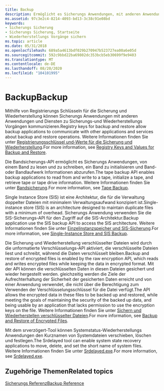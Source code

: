 ```yaml
---
title: Backup
description: Ermöglicht es Sicherungs Anwendungen, mit anderen Anwendungen und Diensten über Sicherungs-und Wiederherstellungs Vorgänge zu kommunizieren. Ausführen der Bandsicherung, Initialisieren des Bands und Abrufen von Informationen zum Bandlaufwerk. Warten Sie doppelte Dateien mit Single Instance Store (SIS).
ms.assetid: 97c3e2c4-8214-4093-bd13-3c38c91e08bd
keywords:
- Sicherungs Sicherung
- Sicherungs Sicherung, Startseite
- Wiederherstellungs Vorgänge sichern
ms.topic: article
ms.date: 05/31/2018
ms.openlocfilehash: 689a5a4613bdf029b270947b523727ea00a6e05d
ms.sourcegitcommit: 592c9bbd22ba69802dc353bcb5eb30699f9e9403
ms.translationtype: MT
ms.contentlocale: de-DE
ms.lasthandoff: 08/20/2020
ms.locfileid: "104101995"
---
```

# <a name="backup"></a><span data-ttu-id="748b8-108">Backup</span><span class="sxs-lookup"><span data-stu-id="748b8-108">Backup</span></span>

<span data-ttu-id="748b8-109">Mithilfe von Registrierungs Schlüsseln für die Sicherung und Wiederherstellung können Sicherungs Anwendungen mit anderen Anwendungen und Diensten zu Sicherungs-und Wiederherstellungs Vorgängen kommunizieren.</span><span class="sxs-lookup"><span data-stu-id="748b8-109">Registry keys for backup and restore allow backup applications to communicate with other applications and services about backup and restore operations.</span></span> <span data-ttu-id="748b8-110">Weitere Informationen finden Sie unter [Registrierungsschlüssel und-Werte für die Sicherung und Wiederherstellung](registry-keys-for-backup-and-restore.md).</span><span class="sxs-lookup"><span data-stu-id="748b8-110">For more information, see [Registry Keys and Values for Backup and Restore](registry-keys-for-backup-and-restore.md).</span></span>

<span data-ttu-id="748b8-111">Die Bandsicherungs-API ermöglicht es Sicherungs Anwendungen, von einem Band zu lesen und zu schreiben, ein Band zu initialisieren und Band-oder Bandlaufwerk Informationen abzurufen.</span><span class="sxs-lookup"><span data-stu-id="748b8-111">The tape backup API enables backup applications to read from and write to a tape, initialize a tape, and retrieve tape or tape drive information.</span></span> <span data-ttu-id="748b8-112">Weitere Informationen finden Sie unter [Bandsicherung](tape-backup.md).</span><span class="sxs-lookup"><span data-stu-id="748b8-112">For more information, see [Tape Backup](tape-backup.md).</span></span>

<span data-ttu-id="748b8-113">Single Instance Store (SIS) ist eine Architektur, die für die Verwaltung doppelter Dateien mit minimalem Verwaltungsaufwand konzipiert ist.</span><span class="sxs-lookup"><span data-stu-id="748b8-113">Single-instance store (SIS) is an architecture designed to maintain duplicate files with a minimum of overhead.</span></span> <span data-ttu-id="748b8-114">Sicherungs Anwendung verwenden Sie die SIS-Sicherungs-API für den Zugriff auf die SIS-Architektur.</span><span class="sxs-lookup"><span data-stu-id="748b8-114">Backup application use the SIS backup API to access the SIS architecture.</span></span> <span data-ttu-id="748b8-115">Weitere Informationen finden Sie unter [Einzelinstanzspeicher und SIS-Sicherung](single-instance-store-and-sis-backup.md).</span><span class="sxs-lookup"><span data-stu-id="748b8-115">For more information, see [Single-Instance Store and SIS Backup](single-instance-store-and-sis-backup.md).</span></span>

<span data-ttu-id="748b8-116">Die Sicherung und Wiederherstellung verschlüsselter Dateien wird durch die unformatierte Verschlüsselungs-API aktiviert, die verschlüsselte Dateien liest und schreibt, während die Daten verschlüsselt bleiben.</span><span class="sxs-lookup"><span data-stu-id="748b8-116">Backup and restore of encrypted files is enabled by the raw encryption API, which reads and writes encrypted files while keeping the data in encrypted format.</span></span> <span data-ttu-id="748b8-117">Mit der API können die verschlüsselten Daten in diesen Dateien gesichert und wieder hergestellt werden. gleichzeitig werden die Ziele der Aufrechterhaltung der Sicherheit der gesicherten Daten erreicht und von einer Anwendung verwendet, die nicht über die Berechtigung zum Verwenden der Verschlüsselungsschlüssel für die Datei verfügt.</span><span class="sxs-lookup"><span data-stu-id="748b8-117">The API allows the encrypted data in these files to be backed up and restored, while meeting the goals of maintaining the security of the backed up data, and being usable by an application that lacks permission to use the encryption keys on the file.</span></span> <span data-ttu-id="748b8-118">Weitere Informationen finden Sie unter [Sichern und Wiederherstellen verschlüsselter Dateien](/windows/desktop/FileIO/backup-and-restore-of-encrypted-files).</span><span class="sxs-lookup"><span data-stu-id="748b8-118">For more information, see [Backup and Restore of Encrypted Files](/windows/desktop/FileIO/backup-and-restore-of-encrypted-files).</span></span>

<span data-ttu-id="748b8-119">Mit dem srverzögert-Tool können Systemstatus-Wiederherstellungs Anwendungen den Kurznamen von Systemdateien verschieben, löschen und festlegen.</span><span class="sxs-lookup"><span data-stu-id="748b8-119">The Srdelayed tool can enable system state recovery applications to move, delete, and set the short name of system files.</span></span> <span data-ttu-id="748b8-120">Weitere Informationen finden Sie unter [Srdelayed.exe](srdelayed-exe.md).</span><span class="sxs-lookup"><span data-stu-id="748b8-120">For more information, see [Srdelayed.exe](srdelayed-exe.md).</span></span>

## <a name="related-topics"></a><span data-ttu-id="748b8-121">Zugehörige Themen</span><span class="sxs-lookup"><span data-stu-id="748b8-121">Related topics</span></span>

<dl> <dt>

[<span data-ttu-id="748b8-122">Sicherungs Referenz</span><span class="sxs-lookup"><span data-stu-id="748b8-122">Backup Reference</span></span>](backup-reference.md)
</dt> </dl>

 

 